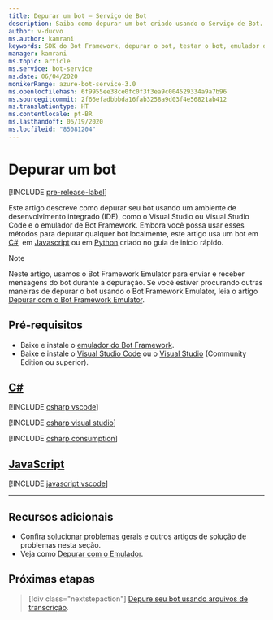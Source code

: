 ```yaml
---
title: Depurar um bot – Serviço de Bot
description: Saiba como depurar um bot criado usando o Serviço de Bot.
author: v-ducvo
ms.author: kamrani
keywords: SDK do Bot Framework, depurar o bot, testar o bot, emulador do bot, emulador
manager: kamrani
ms.topic: article
ms.service: bot-service
ms.date: 06/04/2020
monikerRange: azure-bot-service-3.0
ms.openlocfilehash: 6f9955ee38ce0fc0f3f3ea9c004529334a9a7b96
ms.sourcegitcommit: 2f66efadbbbda16fab3258a9d03f4e56821ab412
ms.translationtype: HT
ms.contentlocale: pt-BR
ms.lasthandoff: 06/19/2020
ms.locfileid: "85081204"
---
```

# <a name="debug-a-bot"></a>Depurar um bot

[!INCLUDE [pre-release-label](../articles/includes/pre-release-label-v3.md)]

Este artigo descreve como depurar seu bot usando um ambiente de desenvolvimento integrado (IDE), como o Visual Studio ou Visual Studio Code e o emulador de Bot Framework. Embora você possa usar esses métodos para depurar qualquer bot localmente, este artigo usa um bot em [C#](~/dotnet/bot-builder-dotnet-sdk-quickstart.md), em [Javascript](~/javascript/bot-builder-javascript-quickstart.md) ou em [Python](~/python/bot-builder-python-quickstart.md) criado no guia de início rápido.

> [!NOTE]
> Neste artigo, usamos o Bot Framework Emulator para enviar e receber mensagens do bot durante a depuração. Se você estiver procurando outras maneiras de depurar o bot usando o Bot Framework Emulator, leia o artigo [Depurar com o Bot Framework Emulator](https://docs.microsoft.com/azure/bot-service/bot-service-debug-emulator).

## <a name="prerequisites"></a>Pré-requisitos

- Baixe e instale o [emulador do Bot Framework](https://aka.ms/Emulator-wiki-getting-started).
- Baixe e instale o [Visual Studio Code](https://code.visualstudio.com) ou o [Visual Studio](https://www.visualstudio.com/downloads) (Community Edition ou superior).

<!-- ### Debug a JavaScript bot using command-line and emulator

To run a JavaScript bot using the command line and testing the bot with the emulator, do the following:
1. From the command line, change directory to your bot project directory.
1. Start the bot by running the command **node app.js**.
1. Start the emulator and connect to the bot's endpoint (e.g.: **http://localhost:3978/api/messages**). If this is the first time you are running
the bot then click **File > New Bot** and follow the instructions on screen. Otherwise, click **File > Open Bot** to open an existing bot.
Since this bot is running locally on your computer, you can leave the **MicrosoftAppId** and **MicrosoftAppPassword** fields blank.
For more information, see [Debug with the Emulator](bot-service-debug-emulator.md).
1. From the emulator, send your bot a message (e.g.: send the message "Hi").
1. Use the **Inspector** and **Log** panels on the right side of the emulator window to debug your bot. For example, clicking on any of the messages bubble (e.g.: the "Hi" message bubble in the screenshot below) will show you the detail of that message in the **Inspector** panel. You can use it to view requests and responses as messages are exchanged between the emulator and the bot. Alternatively, you can click on any of the linked text in the **Log** panel to view the details in the **Inspector** panel.

   ![Inspector panel on the Emulator](~/media/bot-service-debug-bot/emulator_inspector.png) -->

## <a name="c"></a>[C#](#tab/csharp)

[!INCLUDE [csharp vscode](../articles/includes/bot-service-debug-bot/csharp-vscode.md)]

[!INCLUDE [csharp visual studio](../articles/includes/bot-service-debug-bot/csharp-vs.md)]

[!INCLUDE [csharp consumption](../articles/includes/bot-service-debug-bot/csharp-consumption.md)]

## <a name="javascript"></a>[JavaScript](#tab/javascript)

[!INCLUDE [javascript vscode](../articles/includes/bot-service-debug-bot/js-vscode.md)]

---

## <a name="additional-resources"></a>Recursos adicionais

- Confira [solucionar problemas gerais](bot-service-troubleshoot-bot-configuration.md) e outros artigos de solução de problemas nesta seção.
- Veja como [Depurar com o Emulador](bot-service-debug-emulator.md).

## <a name="next-steps"></a>Próximas etapas

> [!div class="nextstepaction"]
> [Depure seu bot usando arquivos de transcrição](v4sdk/bot-builder-debug-transcript.md).
